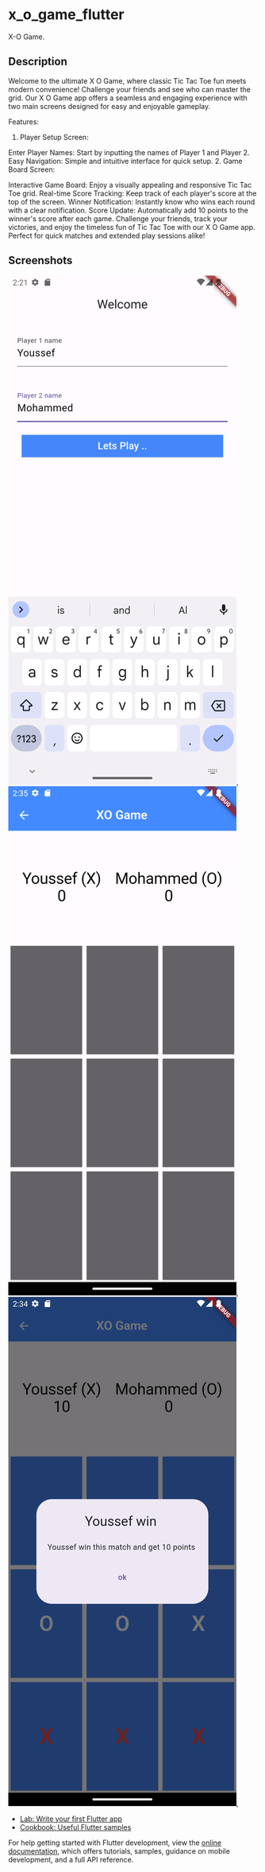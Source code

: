 # x_o_game_flutter

X-O Game.
## Description

Welcome to the ultimate X O Game, where classic Tic Tac Toe fun meets modern convenience! Challenge your friends and see who can master the grid. Our X O Game app offers a seamless and engaging experience with two main screens designed for easy and enjoyable gameplay.

Features:

1. Player Setup Screen:

Enter Player Names: Start by inputting the names of Player 1 and Player 2.
Easy Navigation: Simple and intuitive interface for quick setup.
2. Game Board Screen:

Interactive Game Board: Enjoy a visually appealing and responsive Tic Tac Toe grid.
Real-time Score Tracking: Keep track of each player's score at the top of the screen.
Winner Notification: Instantly know who wins each round with a clear notification.
Score Update: Automatically add 10 points to the winner's score after each game.
Challenge your friends, track your victories, and enjoy the timeless fun of Tic Tac Toe with our X O Game app. Perfect for quick matches and extended play sessions alike!

## Screenshots
![Players Setup Screen](assets/images/login.png),
![Game board](assets/images/startGame.png),
![notify Winner's Dialog](assets/images/notifyWinner.png),
- [Lab: Write your first Flutter app](https://docs.flutter.dev/get-started/codelab)
- [Cookbook: Useful Flutter samples](https://docs.flutter.dev/cookbook)

For help getting started with Flutter development, view the
[online documentation](https://docs.flutter.dev/), which offers tutorials,
samples, guidance on mobile development, and a full API reference.
